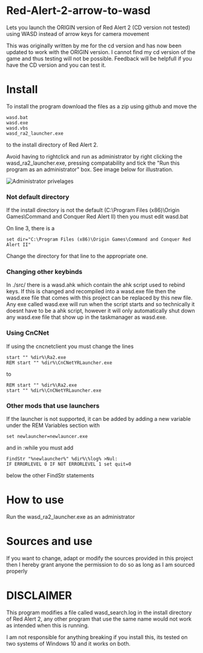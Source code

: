 # Red-Alert-2-arrow-to-wasd
Lets you launch the ORIGIN version of Red Alert 2 (CD version not tested) using WASD instead of arrow keys for camera movement

This was originally written by me for the cd version and has now been updated to work with the ORIGIN version. I cannot find my cd version of the game and thus testing will not be possible. Feedback will be helpfull if you have the CD version and you can test it.

# Install
To install the program download the files as a zip using github and move the

```
wasd.bat
wasd.exe
wasd.vbs
wasd_ra2_launcher.exe
```

to the install directory of Red Alert 2. 

Avoid having to rightclick and run as administrator by right clicking the wasd_ra2_launcher.exe, pressing compatability and tick the "Run this program as an administrator" box. See image below for illustration.

![Administrator privelages](https://i.gyazo.com/ed390b81a97336b908b832cd812e7e81.png)

### Not default directory
If the install directory is not the default (C:\Program Files (x86)\Origin Games\Command and Conquer Red Alert II)
then you must edit wasd.bat

On line 3, there is a 
```
set dir="C:\Program Files (x86)\Origin Games\Command and Conquer Red Alert II"
```

Change the directory for that line to the appropriate one. 

### Changing other keybinds
In ./src/ there is a wasd.ahk which contain the ahk script used to rebind keys. If this is changed and recompiled into a wasd.exe file then the wasd.exe file that comes with this project can be replaced by this new file. Any exe called wasd.exe will run when the script starts and so technically it doesnt have to be a ahk script, however it will only automatically shut down any wasd.exe file that show up in the taskmanager as wasd.exe. 

### Using CnCNet
If using the cncnetclient you must change the lines
```
start "" %dir%\Ra2.exe
REM start "" %dir%\CnCNetYRLauncher.exe
```
to
```
REM start "" %dir%\Ra2.exe
start "" %dir%\CnCNetYRLauncher.exe
```

### Other mods that use launchers
If the launcher is not supported, it can be added by adding a new variable under the REM Variables section with
```
set newlauncher=newlauncer.exe
```
and in :while you must add 
```
FindStr "%newlauncher%" %dir%\%log% >Nul:
IF ERRORLEVEL 0 IF NOT ERRORLEVEL 1 set quit=0
```
below the other FindStr statements

# How to use
Run the wasd_ra2_launcher.exe as an administrator

# Sources and use
If you want to change, adapt or modify the sources provided in this project then I hereby grant anyone the permission to do so as long as I am sourced properly

# DISCLAIMER
This program modifies a file called wasd_search.log in the install directory of Red Alert 2, any other program that use the same name would not work as intended when this is running. 

I am not responsible for anything breaking if you install this, its tested on two systems of Windows 10 and it works on both. 
